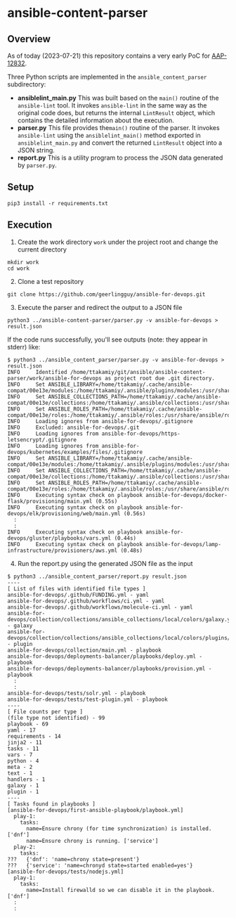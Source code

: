 # ansible-content-parser

## Overview

As of today (2023-07-21) this repository contains a very early 
PoC for [AAP-12832](https://issues.redhat.com/browse/AAP-12832).

Three Python scripts are implemented in the `ansible_content_parser` subdirectory:

- **ansiblelint_main.py** This was built based on the `main()` routine of the 
`ansible-lint` tool. It invokes `ansible-lint` in the same way as the original code does, but
returns the internal `LintResult` object, which contains the detailed information about the execution.
- **parser.py** This file provides the`main()` routine of the parser. It invokes `ansible-lint`
using the `ansiblelint_main()` method exported in `ansiblelint_main.py` and convert the returned
`LintResult` object into a JSON string.
- **report.py** This is a utility program to process the JSON data generated by `parser.py`.

## Setup

```
pip3 install -r requirements.txt
```

## Execution
1. Create the work directory `work` under the project root and
change the current directory
```commandline
mkdir work
cd work
```
2. Clone a test repository
```commandline
git clone https://github.com/geerlingguy/ansible-for-devops.git
```
3. Execute the parser and redirect the output to a JSON file
```commandline
python3 ../ansible-content-parser/parser.py -v ansible-for-devops > result.json
```

If the code runs successfully, you'll see outputs (note: they appear in stderr) like:
```commandline
$ python3 ../ansible_content_parser/parser.py -v ansible-for-devops > result.json
INFO     Identified /home/ttakamiy/git/ansible/ansible-content-parser/work/ansible-for-devops as project root due .git directory.
INFO     Set ANSIBLE_LIBRARY=/home/ttakamiy/.cache/ansible-compat/00e13e/modules:/home/ttakamiy/.ansible/plugins/modules:/usr/share/ansible/plugins/modules
INFO     Set ANSIBLE_COLLECTIONS_PATH=/home/ttakamiy/.cache/ansible-compat/00e13e/collections:/home/ttakamiy/.ansible/collections:/usr/share/ansible/collections
INFO     Set ANSIBLE_ROLES_PATH=/home/ttakamiy/.cache/ansible-compat/00e13e/roles:/home/ttakamiy/.ansible/roles:/usr/share/ansible/roles:/etc/ansible/roles
INFO     Loading ignores from ansible-for-devops/.gitignore
INFO     Excluded: ansible-for-devops/.git
INFO     Loading ignores from ansible-for-devops/https-letsencrypt/.gitignore
INFO     Loading ignores from ansible-for-devops/kubernetes/examples/files/.gitignore
INFO     Set ANSIBLE_LIBRARY=/home/ttakamiy/.cache/ansible-compat/00e13e/modules:/home/ttakamiy/.ansible/plugins/modules:/usr/share/ansible/plugins/modules
INFO     Set ANSIBLE_COLLECTIONS_PATH=/home/ttakamiy/.cache/ansible-compat/00e13e/collections:/home/ttakamiy/.ansible/collections:/usr/share/ansible/collections
INFO     Set ANSIBLE_ROLES_PATH=/home/ttakamiy/.cache/ansible-compat/00e13e/roles:/home/ttakamiy/.ansible/roles:/usr/share/ansible/roles:/etc/ansible/roles
INFO     Executing syntax check on playbook ansible-for-devops/docker-flask/provisioning/main.yml (0.55s)
INFO     Executing syntax check on playbook ansible-for-devops/elk/provisioning/web/main.yml (0.56s)
  :
  :
INFO     Executing syntax check on playbook ansible-for-devops/gluster/playbooks/vars.yml (0.44s)
INFO     Executing syntax check on playbook ansible-for-devops/lamp-infrastructure/provisioners/aws.yml (0.48s)
```

4. Run the report.py using the generated JSON file as the input

```commandline
$ python3 ../ansible_content_parser/report.py result.json                        
----
[ List of files with identified file types ]
ansible-for-devops/.github/FUNDING.yml - yaml
ansible-for-devops/.github/workflows/ci.yml - yaml
ansible-for-devops/.github/workflows/molecule-ci.yml - yaml
ansible-for-devops/collection/collections/ansible_collections/local/colors/galaxy.yml - galaxy
ansible-for-devops/collection/collections/ansible_collections/local/colors/plugins/test/blue.py - plugin
ansible-for-devops/collection/main.yml - playbook
ansible-for-devops/deployments-balancer/playbooks/deploy.yml - playbook
ansible-for-devops/deployments-balancer/playbooks/provision.yml - playbook
  :
  :
ansible-for-devops/tests/solr.yml - playbook
ansible-for-devops/tests/test-plugin.yml - playbook
----
[ File counts per type ]
(file type not identified) - 99
playbook - 69
yaml - 17
requirements - 14
jinja2 - 11
tasks - 11
vars - 7
python - 4
meta - 2
text - 1
handlers - 1
galaxy - 1
plugin - 1
----
[ Tasks found in playbooks ]
[ansible-for-devops/first-ansible-playbook/playbook.yml]
  play-1:
    tasks:
      name=Ensure chrony (for time synchronization) is installed. ['dnf']
      name=Ensure chrony is running. ['service']
  play-2:
    tasks:
???   {'dnf': 'name=chrony state=present'}
???   {'service': 'name=chronyd state=started enabled=yes'}
[ansible-for-devops/tests/nodejs.yml]
  play-1:
    tasks:
      name=Install firewalld so we can disable it in the playbook. ['dnf']
  :
  :
```